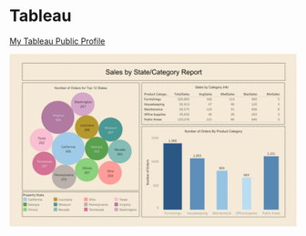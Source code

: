 # Tableau
[My Tableau Public Profile](https://public.tableau.com/app/profile/mohamed.ait.touda/vizzes)

![Dashboard](Dashboard.png)
